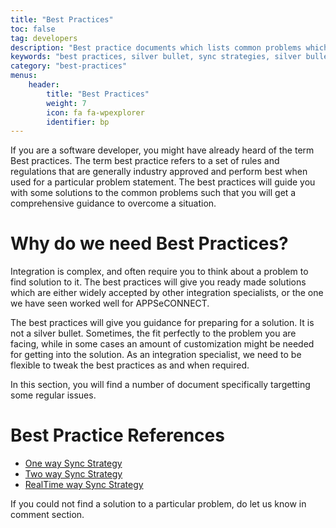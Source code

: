 ```yaml
---
title: "Best Practices"
toc: false
tag: developers
description: "Best practice documents which lists common problems which one faces while doing integration"
keywords: "best practices, silver bullet, sync strategies, silver bullet, common issues, solutions, generic problems, ipaas best practices"
category: "best-practices"
menus: 
    header:
        title: "Best Practices"
        weight: 7
        icon: fa fa-wpexplorer
        identifier: bp
---
```

If you are a software developer, you might have already heard of the term Best practices. The term best practice refers to a set of rules and regulations
that are generally industry approved and perform best when used for a particular problem statement. The best practices will guide you with some solutions
to the common problems such that you will get a comprehensive guidance to overcome a situation. 

# Why do we need Best Practices?

Integration is complex, and often require you to think about a problem to find solution to it. The best practices will give you ready made solutions which 
are either widely accepted by other integration specialists, or the one we have seen worked well for APPSeCONNECT. 

The best practices will give you guidance for preparing for a solution. It is not a silver bullet. Sometimes, the fit perfectly to the problem you are facing, while in some cases 
an amount of customization might be needed for getting into the solution. As an integration specialist, we need to be flexible to tweak the best practices
as and when required. 

In this section, you will find a number of document specifically targetting some regular issues. 

# Best Practice References

- [One way Sync Strategy](/best-practices/one-way-sync/)
- [Two way Sync Strategy](/best-practices/two-way-sync/)
- [RealTime way Sync Strategy](/best-practices/realtime-sync/)

If you could not find a solution to a particular problem, do let us know in comment section. 

